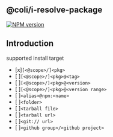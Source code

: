 ## @coli/i-resolve-package

[![NPM version](https://img.shields.io/npm/v/@coli/i-resolve-package.svg)](https://www.npmjs.org/package/@coli/i-resolve-package)

## Introduction

supported install target

- [x]`[<@scope>/]<pkg>`
- [ ]`[<@scope>/]<pkg>@<tag>`
- [ ]`[<@scope>/]<pkg>@<version>`
- [ ]`[<@scope>/]<pkg>@<version range>`
- [ ]`<alias>@npm:<name>`
- [ ]`<folder>`
- [ ]`<tarball file>`
- [ ]`<tarball url>`
- [ ]`<git:// url>`
- [ ]`<github group>/<github project>`